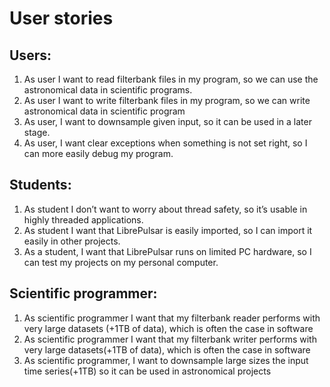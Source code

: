 # User stories
## Users:
1. As user I want to read filterbank files in my program, so we can use the astronomical data in scientific programs.
2. As user I want to write filterbank files in my program, so we can write astronomical data in scientific program
3. As user, I want to downsample given input, so it can be used in a later stage.
4. As user, I want clear exceptions when something is not set right, so I can more easily debug my program.

## Students:
1. As student I don’t want to worry about thread safety, so it’s usable in highly threaded applications.
2. As student I want that LibrePulsar is easily imported, so I can import it easily in other projects.
3. As a student, I want that  LibrePulsar runs on limited PC hardware, so I can test my projects on my personal computer.

## Scientific programmer:
1. As scientific programmer I want  that my filterbank reader performs with very large datasets (+1TB of data), which is often the case in software
2. As scientific programmer I want that my filterbank writer performs with very large datasets(+1TB of data), which is often the case in software
3. As scientific programmer, I want to downsample large sizes the input time series(+1TB) so it can be used in astronomical projects